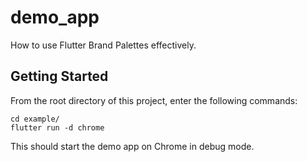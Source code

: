 # demo_app

How to use Flutter Brand Palettes effectively.

## Getting Started

From the root directory of this project, enter the following commands:

```shell
cd example/
flutter run -d chrome

```

This should start the demo app on Chrome in debug mode.
